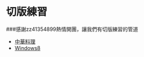 # 切版練習
###感謝zz41354899熱情開團，讓我們有切版練習的管道

- <a href="https://candace802.github.io/project/kungfu/">中華料理</a>
- <a href="https://candace802.github.io/project/windows8/">Windows8</a>   
